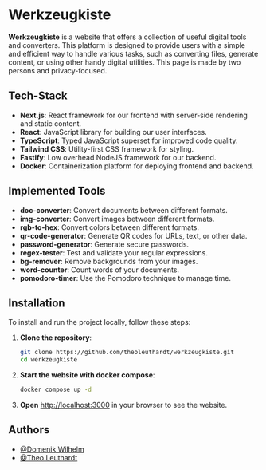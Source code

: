 # Werkzeugkiste

**Werkzeugkiste** is a website that offers a collection of useful digital tools and converters.
This platform is designed to provide users with a simple and efficient way to handle various tasks, such as converting
files, generate content, or using other handy digital utilities. This page is made by two persons and privacy-focused.

## Tech-Stack

- **Next.js**: React framework for our frontend with server-side rendering and static content.
- **React**: JavaScript library for building our user interfaces.
- **TypeScript**: Typed JavaScript superset for improved code quality.
- **Tailwind CSS**: Utility-first CSS framework for styling.
- **Fastify**: Low overhead NodeJS framework for our backend.
- **Docker**: Containerization platform for deploying frontend and backend.

## Implemented Tools

- **doc-converter**: Convert documents between different formats.
- **img-converter**: Convert images between different formats.
- **rgb-to-hex**: Convert colors between different formats.
- **qr-code-generator**: Generate QR codes for URLs, text, or other data.
- **password-generator**: Generate secure passwords.
- **regex-tester**: Test and validate your regular expressions.
- **bg-remover**: Remove backgrounds from your images.
- **word-counter**: Count words of your documents.
- **pomodoro-timer**: Use the Pomodoro technique to manage time.

## Installation

To install and run the project locally, follow these steps:

1. **Clone the repository**:

   ```bash
   git clone https://github.com/theoleuthardt/werkzeugkiste.git
   cd werkzeugkiste
   ```

2. **Start the website with docker compose**:

   ```bash
   docker compose up -d
   ```

3. **Open** [http://localhost:3000](http://localhost:3000) in your browser to see the website.

## Authors

- [@Domenik Wilhelm](https://www.github.com/AuriomTex)
- [@Theo Leuthardt](https://www.github.com/theoleuthardt)
